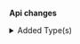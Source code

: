 **Api changes**

<details>
<summary>Added Type(s)</summary>

- added type `CustomerDefaultBillingAddressSetMessage`
- added type `CustomerDefaultShippingAddressSetMessage`
- added type `CustomerStoresSetMessage`
- added type `CustomerDefaultBillingAddressSetMessagePayload`
- added type `CustomerDefaultShippingAddressSetMessagePayload`
- added type `CustomerStoresSetMessagePayload`
</details>

